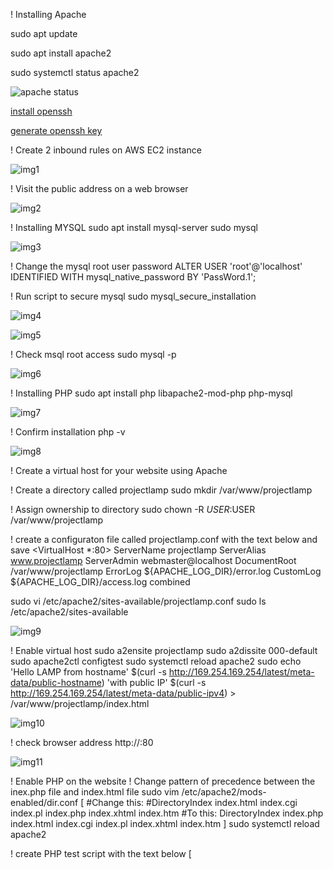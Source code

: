 ! Installing Apache

sudo apt update

sudo apt install apache2

sudo systemctl status apache2

![apache status](./images/Apache-status.jpg)

[install openssh](https://learn.microsoft.com/en-us/windows-server/administration/openssh/openssh_install_firstuse?tabs=powershell)

[generate openssh key](https://learn.microsoft.com/en-us/windows-server/administration/openssh/openssh_keymanagement)

! Create 2 inbound rules on AWS EC2 instance

![img1](./images/inbound-rules.png)

! Visit the public address on a web browser

![img2](./images/apache-default-page.png)
 

! Installing MYSQL
sudo apt install mysql-server
sudo mysql

![img3](./images/msql-installed.png)
 

! Change the mysql root user password
ALTER USER 'root'@'localhost' IDENTIFIED WITH mysql_native_password BY 'PassWord.1';

! Run script to secure mysql
sudo mysql_secure_installation

![img4](./images/msql-secure-installed.png)

![img5](./images/msql-secure-installed2.png)
 
 

! Check msql root access
sudo mysql -p

 ![img6](./images/check-root-access.png)
 

! Installing PHP
sudo apt install php libapache2-mod-php php-mysql

![img7](./images/php-installed.png)
 
! Confirm installation
php -v

![img8](./images/php-install-confirm.png)
 

! Create a virtual host for your website using Apache

! Create a directory called projectlamp
sudo mkdir /var/www/projectlamp

! Assign ownership to directory
 sudo chown -R $USER:$USER /var/www/projectlamp

! create a configuraton file called projectlamp.conf with the text below and save
<VirtualHost *:80>
    ServerName projectlamp
    ServerAlias www.projectlamp 
    ServerAdmin webmaster@localhost
    DocumentRoot /var/www/projectlamp
    ErrorLog ${APACHE_LOG_DIR}/error.log
    CustomLog ${APACHE_LOG_DIR}/access.log combined
</VirtualHost>

sudo vi /etc/apache2/sites-available/projectlamp.conf
sudo ls /etc/apache2/sites-available

![img9](./images/sites-available.png)
 
! Enable virtual host
sudo a2ensite projectlamp
sudo a2dissite 000-default
sudo apache2ctl configtest
sudo systemctl reload apache2
sudo echo 'Hello LAMP from hostname' $(curl -s http://169.254.169.254/latest/meta-data/public-hostname) 'with public IP' $(curl -s http://169.254.169.254/latest/meta-data/public-ipv4) > /var/www/projectlamp/index.html

![img10](./images/enable-virtualhost.png)
 
! check browser address
http://<Public-IP-Address>:80

![img11](./images/browser.png)

 

! Enable PHP on the website
! Change pattern of precedence between the inex.php file and index.html file
sudo vim /etc/apache2/mods-enabled/dir.conf
[
<IfModule mod_dir.c>
        #Change this:
        #DirectoryIndex index.html index.cgi index.pl index.php index.xhtml index.htm
        #To this:
        DirectoryIndex index.php index.html index.cgi index.pl index.xhtml index.htm
</IfModule>
]
sudo systemctl reload apache2

! create PHP test script with the text below
[
<?php
phpinfo();
]
vim /var/www/projectlamp/index.php

! refresh page

![img12](./images/browser-refresh.png)
 
!Remove index.php file
sudo rm /var/www/projectlamp/index.php

! refresh page
